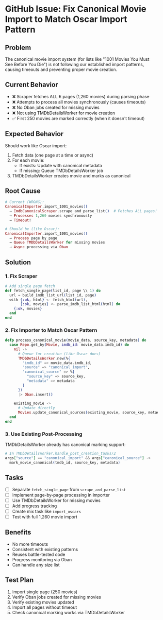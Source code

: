 # GitHub Issue: Fix Canonical Movie Import to Match Oscar Import Pattern

## Problem

The canonical movie import system (for lists like "1001 Movies You Must See Before You Die") is not following our established import patterns, causing timeouts and preventing proper movie creation.

## Current Behavior

- ❌ Scraper fetches ALL 6 pages (1,260 movies) during parsing phase
- ❌ Attempts to process all movies synchronously (causes timeouts)
- ❌ No Oban jobs created for missing movies
- ❌ Not using TMDbDetailsWorker for movie creation
- ✅ First 250 movies are marked correctly (when it doesn't timeout)

## Expected Behavior

Should work like Oscar import:
1. Fetch data (one page at a time or async)
2. For each movie:
   - If exists: Update with canonical metadata
   - If missing: Queue TMDbDetailsWorker job
3. TMDbDetailsWorker creates movie and marks as canonical

## Root Cause

```elixir
# Current (WRONG):
CanonicalImporter.import_1001_movies()
  → ImdbCanonicalScraper.scrape_and_parse_list()  # Fetches ALL pages!
  → Processes 1,260 movies synchronously
  → Timeout!

# Should be (like Oscar):
CanonicalImporter.import_1001_movies()
  → Process page by page
  → Queue TMDbDetailsWorker for missing movies
  → Async processing via Oban
```

## Solution

### 1. Fix Scraper

```elixir
# Add single page fetch
def fetch_single_page(list_id, page \\ 1) do
  url = build_imdb_list_url(list_id, page)
  with {:ok, html} <- fetch_html(url),
       {:ok, movies} <- parse_imdb_list_html(html) do
    {:ok, movies}
  end
end
```

### 2. Fix Importer to Match Oscar Pattern

```elixir
defp process_canonical_movie(movie_data, source_key, metadata) do
  case Repo.get_by(Movie, imdb_id: movie_data.imdb_id) do
    nil ->
      # Queue for creation (like Oscar does)
      TMDbDetailsWorker.new(%{
        "imdb_id" => movie_data.imdb_id,
        "source" => "canonical_import",
        "canonical_source" => %{
          "source_key" => source_key,
          "metadata" => metadata
        }
      })
      |> Oban.insert()
      
    existing_movie ->
      # Update directly
      Movies.update_canonical_sources(existing_movie, source_key, metadata)
  end
end
```

### 3. Use Existing Post-Processing

TMDbDetailsWorker already has canonical marking support:

```elixir
# In TMDbDetailsWorker.handle_post_creation_tasks/2
args["source"] == "canonical_import" && args["canonical_source"] ->
  mark_movie_canonical(tmdb_id, source_key, metadata)
```

## Tasks

- [ ] Separate `fetch_single_page` from `scrape_and_parse_list`
- [ ] Implement page-by-page processing in importer
- [ ] Use TMDbDetailsWorker for missing movies
- [ ] Add progress tracking
- [ ] Create mix task like `import_oscars`
- [ ] Test with full 1,260 movie import

## Benefits

- No more timeouts
- Consistent with existing patterns
- Reuses battle-tested code
- Progress monitoring via Oban
- Can handle any size list

## Test Plan

1. Import single page (250 movies)
2. Verify Oban jobs created for missing movies
3. Verify existing movies updated
4. Import all pages without timeout
5. Check canonical marking works via TMDbDetailsWorker